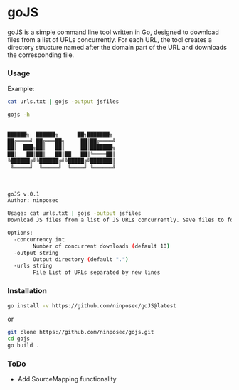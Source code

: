 # goJS
 
goJS is a simple command line tool written in Go, designed to download files from a list of URLs concurrently. For each URL, the tool creates a directory structure named after the domain part of the URL and downloads the corresponding file.


### Usage

Example:

```bash
cat urls.txt | gojs -output jsfiles
````


````bash
gojs -h
		
		
██████╗  ██████╗      ██╗███████╗
██╔════╝ ██╔═══██╗     ██║██╔════╝
██║  ███╗██║   ██║     ██║███████╗
██║   ██║██║   ██║██   ██║╚════██║
╚██████╔╝╚██████╔╝╚█████╔╝███████║
 ╚═════╝  ╚═════╝  ╚════╝ ╚══════╝
															
				
			
goJS v.0.1
Author: ninposec

Usage: cat urls.txt | gojs -output jsfiles
Download JS files from a list of JS URLs concurrently. Save files to folder per target

Options:
  -concurrency int
    	Number of concurrent downloads (default 10)
  -output string
    	Output directory (default ".")
  -urls string
    	File List of URLs separated by new lines

````



### Installation

```bash
go install -v https://github.com/ninposec/goJS@latest
````

or

```bash
git clone https://github.com/ninposec/gojs.git
cd gojs
go build .
```

### ToDo

* Add SourceMapping functionality
